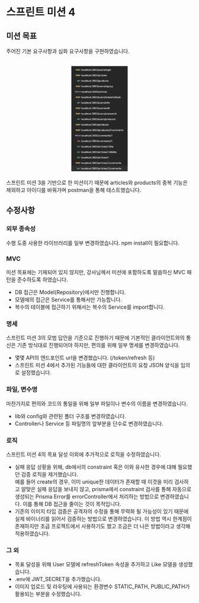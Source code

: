 # 스프린트 미션 4

## 미션 목표

주어진 기본 요구사항과 심화 요구사항을 구현하였습니다.<br/><br/>

<div align="center">
<img src="./test.png" width="30%" height="30%">
</div>
<br/>
스프린트 미션 3을 기반으로 한 미션이기 때문에 articles와 products의 중복 기능은 제외하고 아이디를 바꿔가며 postman을 통해 테스트했습니다.

## 수정사항

### 외부 종속성

수행 도중 사용한 라이브러리를 일부 변경하였습니다. npm install이 필요합니다.

### MVC

미션 목표에는 기재되어 있지 않지만, 강사님께서 미션에 포함하도록 말씀하신 MVC 패턴을 준수하도록 하였습니다.

- DB 접근은 Model(Repository)에서만 진행합니다.
- 모델에의 접근은 Service를 통해서만 가능합니다.
- 복수의 테이블에 접근하기 위해서는 복수의 Service를 import합니다.

### 명세

스프린트 미션 3의 모범 답안을 기준으로 진행하기 때문에 기본적인 클라이언트와의 통신은 기존 방식대로 진행되어야 하지만, 편의를 위해 일부 명세를 변경하였습니다.

- 몇몇 API의 엔드포인트 url을 변경했습니다. (/token/refresh 등)
- 스프린트 미션 4에서 추가된 기능들에 대한 클라이언트의 요청 JSON 양식을 임의로 설정했습니다.

### 파일, 변수명

마찬가지로 편의와 코드의 통일을 위해 일부 파일이나 변수의 이름을 변경하였습니다.

- lib와 config와 관련된 폴더 구조를 변경하였습니다.
- Controller나 Service 등 파일명의 앞부분을 단수로 변경하였습니다.

### 로직

스프린트 미션 4의 목표 달성 이외에 추가적으로 로직을 수정하였습니다.

- 실패 응답 상황을 위해, db에서의 constraint 혹은 이와 유사한 경우에 대해 필요했던 검증 로직을 제거했습니다.<br/>
  예를 들어 create의 경우, 이미 unique한 데이터가 존재할 때 이것을 미리 검사하고 알맞은 실패 응답을 보내지 않고, prisma에서 constraint 검사를 통해 자동으로 생성되는 Prisma Error를 errorController에서 처리하는 방법으로 변경하였습니다. 이를 통해 DB 접근을 줄이는 것이 목적입니다.
- 기존의 이미지 타입 검증은 공격자의 수정을 통해 무력화 될 가능성이 있기 때문에 실제 바이너리를 읽어서 검증하는 방법으로 변경하였습니다. 이 방법 역시 한계점이 존재하지만 초급 프로젝트에서 사용하기도 했고 조금은 더 나은 방법이라고 생각해 적용하였습니다.

### 그 외

- 목표 달성을 위해 User 모델에 refreshToken 속성을 추가하고 Like 모델을 생성했습니다.
- .env에 JWT_SECRET을 추가했습니다.
- 이미지 업로드 및 라우팅에 사용되는 환경변수 STATIC_PATH, PUBLIC_PATH가 활용되는 부분을 수정했습니다.
